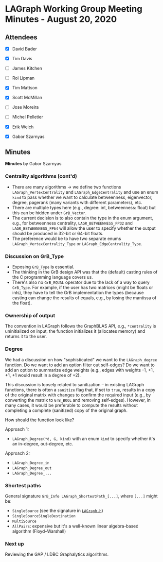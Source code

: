 # LAGraph Working Group Meeting Minutes - August 20, 2020

## Attendees
- [X] David Bader
- [X] Tim Davis
- [ ] James Kitchen
- [ ] Roi Lipman
- [X] Tim Mattson
- [X] Scott McMillan
- [ ] Jose Moreira
- [ ] Michel Pelletier
- [X] Erik Welch
- [X] Gabor Szarnyas


## Minutes

**Minutes** by Gabor Szarnyas

### Centrality algorithms (cont'd)

* There are many algorithms -> we define two functions `LAGraph_VertexCentrality` and `LAGraph_EdgeCentrality` and use an enum `kind` to pass whether we want to calculate betweenness, eigenvector, degree, pagerank (many variants with different parameters), etc.
* There are multiple types here (e.g., degree: int, betweenness: float) but this can be hidden under `GrB_Vector`.
* The current decision is to also contain the type in the enum argument, e.g., for betweenness centrality, `LAGR_BETWEENNESS_FP32` and `LAGR_BETWEENNESS_FP64` will allow the user to specify whether the output should be produced in 32-bit or 64-bit floats.
* The preference would be to have two separate enums `LAGraph_VertexCentrality_Type` or `LAGraph_EdgeCentrality_Type`.

### Discussion on GrB_Type

* Exposing `GrB_Type` is essential.
* The thinking in the GrB design API was that the (default) casting rules of the C programming language covers us.
* There's also no `GrB_EQUAL` operator due to the lack of a way to query `GrB_Type`. For example, if the user has two matrices (might be floats or ints), they have to tell the GrB implementation the types (because casting can change the results of equals, e.g., by losing the mantissa of the float).

### Ownership of output

The convention in LAGraph follows the GraphBLAS API, e.g., `*centrality` is uninitialized on input, the function initializes it (allocates memory) and returns it to the user.

### Degree

We had a discussion on how "sophisticated" we want to the `LAGraph_degree` function. Do we want to add an option filter out self-edges? Do we want to add an option to summarize edge weights (e.g., edges with weights -1, +1, +1, +1 would result in a degree of +2).

This discussion is loosely related to sanitization – in existing LAGraph functions, there is often a `sanitize` flag that, if set to `true`, results in a copy of the original matrix with changes to confirm the required input (e.g., by converting the matrix to `GrB_BOOL` and removing self-edges). However, in many cases, it would be preferable to compute the results without completing a complete (sanitized) copy of the original graph.

How should the function look like?

Approach 1:
* `LAGraph_Degree(*d, G, kind)` with an enum `kind` to specify whether it's an in-degree, out-degree, etc.

Approach 2:
* `LAGraph_Degree_in`
* `LAGraph_Degree_out`
* `LAGraph_Degree_...`

### Shortest paths

General signature `GrB_Info LAGraph_ShortestPath_[...]`, where `[...]` might be:

* `SingleSource` (see the signature in [`LAGraph.h`](../LAGraph.h))
* `SingleSourceSingleDestination`
* `MultiSource`
* `AllPairs`: expensive but it's a well-known linear algebra-based algorithm (Floyd–Warshall)

### Next up

Reviewing the GAP / LDBC Graphalytics algorithms.

